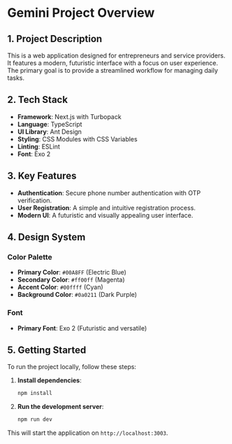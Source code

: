 # Gemini Project Overview

## 1. Project Description

This is a web application designed for entrepreneurs and service providers. It features a modern, futuristic interface with a focus on user experience. The primary goal is to provide a streamlined workflow for managing daily tasks.

## 2. Tech Stack

- **Framework**: Next.js with Turbopack
- **Language**: TypeScript
- **UI Library**: Ant Design
- **Styling**: CSS Modules with CSS Variables
- **Linting**: ESLint
- **Font**: Exo 2

## 3. Key Features

- **Authentication**: Secure phone number authentication with OTP verification.
- **User Registration**: A simple and intuitive registration process.
- **Modern UI**: A futuristic and visually appealing user interface.

## 4. Design System

### Color Palette

- **Primary Color**: `#00A8FF` (Electric Blue)
- **Secondary Color**: `#ff00ff` (Magenta)
- **Accent Color**: `#00ffff` (Cyan)
- **Background Color**: `#0a0211` (Dark Purple)

### Font

- **Primary Font**: Exo 2 (Futuristic and versatile)

## 5. Getting Started

To run the project locally, follow these steps:

1. **Install dependencies**:
   ```bash
   npm install
   ```
2. **Run the development server**:
    ```bash
    npm run dev
    ```
This will start the application on `http://localhost:3003`.
